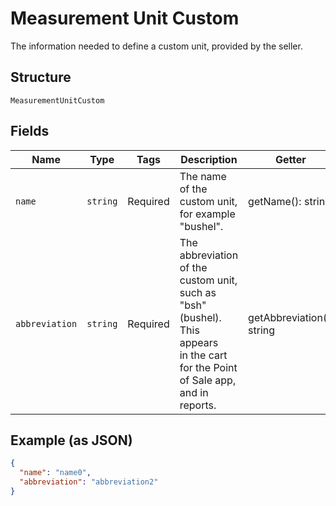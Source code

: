 
# Measurement Unit Custom

The information needed to define a custom unit, provided by the seller.

## Structure

`MeasurementUnitCustom`

## Fields

| Name | Type | Tags | Description | Getter | Setter |
|  --- | --- | --- | --- | --- | --- |
| `name` | `string` | Required | The name of the custom unit, for example "bushel". | getName(): string | setName(string name): void |
| `abbreviation` | `string` | Required | The abbreviation of the custom unit, such as "bsh" (bushel). This appears<br>in the cart for the Point of Sale app, and in reports. | getAbbreviation(): string | setAbbreviation(string abbreviation): void |

## Example (as JSON)

```json
{
  "name": "name0",
  "abbreviation": "abbreviation2"
}
```

